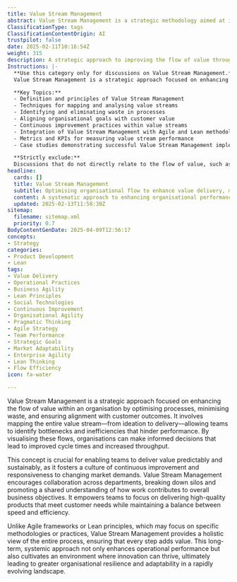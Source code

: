 ```yaml
---
title: Value Stream Management
abstract: Value Stream Management is a strategic methodology aimed at improving the flow of value within an organisation by optimising processes, reducing waste, and aligning efforts with customer outcomes. Originating from the need to enhance operational efficiency, it involves mapping the entire value stream from ideation to delivery, enabling teams to identify and address bottlenecks and inefficiencies that impede performance. This approach is vital in the context of agile, DevOps, and product development, as it fosters a culture of continuous improvement and responsiveness to market changes. By promoting collaboration across departments and breaking down silos, Value Stream Management ensures a shared understanding of how work contributes to overarching business goals. It empowers teams to focus on delivering high-quality products that satisfy customer needs while balancing speed and efficiency. Unlike specific Agile frameworks or Lean principles that concentrate on particular practices, Value Stream Management offers a comprehensive perspective on the entire process, ensuring that each step adds value. This long-term, systemic approach not only enhances operational performance but also nurtures an environment conducive to innovation, ultimately leading to greater organisational resilience and adaptability in a fast-changing landscape.
ClassificationType: tags
ClassificationContentOrigin: AI
trustpilot: false
date: 2025-02-11T10:16:54Z
weight: 315
description: A strategic approach to improving the flow of value through an organisation, optimising efficiency, reducing waste, and aligning work with customer outcomes.
Instructions: |-
  **Use this category only for discussions on Value Stream Management.**  
  Value Stream Management is a strategic approach focused on enhancing the flow of value within an organisation. Its purpose is to optimise efficiency, minimise waste, and ensure that work aligns with customer outcomes, ultimately leading to improved business agility and responsiveness.

  **Key Topics:**
  - Definition and principles of Value Stream Management
  - Techniques for mapping and analysing value streams
  - Identifying and eliminating waste in processes
  - Aligning organisational goals with customer value
  - Continuous improvement practices within value streams
  - Integration of Value Stream Management with Agile and Lean methodologies
  - Metrics and KPIs for measuring value stream performance
  - Case studies demonstrating successful Value Stream Management implementations

  **Strictly exclude:**  
  Discussions that do not directly relate to the flow of value, such as general project management practices, unrelated Agile or Scrum methodologies, or any content that misinterprets the core principles of Value Stream Management.
headline:
  cards: []
  title: Value Stream Management
  subtitle: Optimising organisational flow to enhance value delivery, minimise waste, and align efforts with customer needs and outcomes.
  content: A systematic approach to enhancing organisational performance by mapping and analysing workflows, identifying bottlenecks, and fostering collaboration. Posts should explore techniques for visualising processes, measuring efficiency, and aligning team efforts with customer value, drawing insights from complexity theory and evidence-based management principles.
  updated: 2025-02-13T11:58:30Z
sitemap:
  filename: sitemap.xml
  priority: 0.7
BodyContentGenDate: 2025-04-09T12:56:17
concepts:
- Strategy
categories:
- Product Development
- Lean
tags:
- Value Delivery
- Operational Practices
- Business Agility
- Lean Principles
- Social Technologies
- Continuous Improvement
- Organisational Agility
- Pragmatic Thinking
- Agile Strategy
- Team Performance
- Strategic Goals
- Market Adaptability
- Enterprise Agility
- Lean Thinking
- Flow Efficiency
icon: fa-water

---
```

Value Stream Management is a strategic approach focused on enhancing the flow of value within an organisation by optimising processes, minimising waste, and ensuring alignment with customer outcomes. It involves mapping the entire value stream—from ideation to delivery—allowing teams to identify bottlenecks and inefficiencies that hinder performance. By visualising these flows, organisations can make informed decisions that lead to improved cycle times and increased throughput.

This concept is crucial for enabling teams to deliver value predictably and sustainably, as it fosters a culture of continuous improvement and responsiveness to changing market demands. Value Stream Management encourages collaboration across departments, breaking down silos and promoting a shared understanding of how work contributes to overall business objectives. It empowers teams to focus on delivering high-quality products that meet customer needs while maintaining a balance between speed and efficiency.

Unlike Agile frameworks or Lean principles, which may focus on specific methodologies or practices, Value Stream Management provides a holistic view of the entire process, ensuring that every step adds value. This long-term, systemic approach not only enhances operational performance but also cultivates an environment where innovation can thrive, ultimately leading to greater organisational resilience and adaptability in a rapidly evolving landscape.

